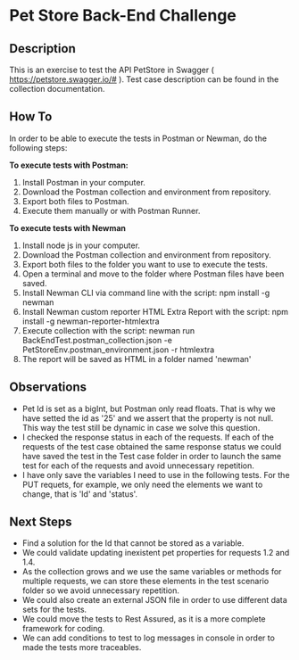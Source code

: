 
# Pet Store Back-End Challenge

## Description

This is an exercise to test the API PetStore in Swagger ( <https://petstore.swagger.io/#> ). Test case description can be found in the collection documentation.

## How To

In order to be able to execute the tests in Postman or Newman, do the following steps:

**<p> To execute tests with Postman: </p>**

1. Install Postman in your computer.
2. Download the Postman collection and environment from repository.
3. Export both files to Postman.
4. Execute them manually or with Postman Runner.

**<p> To execute tests with Newman </p>**

1. Install node js in your computer.
2. Download the Postman collection and environment from repository.
3. Export both files to the folder you want to use to execute the tests.
4. Open a terminal and move to the folder where Postman files have been saved.
5. Install Newman CLI via command line with the script: npm install -g newman
6. Install  Newman custom reporter HTML Extra Report with the script: npm install -g newman-reporter-htmlextra
7. Execute collection with the script: newman run BackEndTest.postman_collection.json -e PetStoreEnv.postman_environment.json -r htmlextra
8. The report will be saved as HTML in a folder named 'newman'

## Observations

- Pet Id is set as a bigInt, but Postman only read floats. That is why we have setted the id as '25' and we assert that the property is not null. This way the test still be dynamic in case we solve this question.
- I checked the response status in each of the requests. If each of the requests of the test case obtained the same response status we could have saved the test in the Test case folder in order to launch the same test for each of the requests and avoid unnecessary repetition.
- I have only save the variables I need to use in the following tests. For the PUT requets, for example, we only need the elements we want to change, that is 'Id' and 'status'.

## Next Steps

- Find a solution for the Id that cannot be stored as a variable.
- We could validate updating inexistent pet properties for requests 1.2 and 1.4.
- As the collection grows and we use the same variables or methods for multiple requests, we can store these elements in the test scenario folder so we avoid unnecessary repetition.
- We could also create an external JSON file in order to use different data sets for the tests.
- We could move the tests to Rest Assured, as it is a more complete framework for coding.
- We can add conditions to test to log messages in console in order to made the tests more traceables.